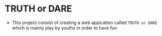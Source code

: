 # TRUTH or DARE

- This project consist of creating a web appication called `TRUTH or DARE` which is mainly play by youths in order to have fun
